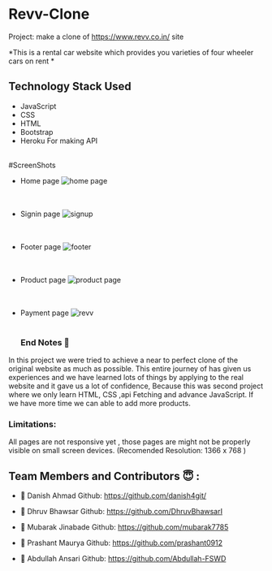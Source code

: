 # Revv-Clone

Project: make a clone of https://www.revv.co.in/ site

*This is a rental car website which provides you varieties of four wheeler cars on rent  *

## Technology Stack Used
- JavaScript
- CSS
- HTML
- Bootstrap
- Heroku For making API  <br><br>

#ScreenShots
- Home page
![home page](https://user-images.githubusercontent.com/96073111/159722929-828e338f-f409-49c2-b29b-5eb73ca5fe02.png) <br><br><br>

- Signin page
![signup](https://user-images.githubusercontent.com/96073111/159723928-97fba270-91ab-4ed6-acb5-6cbb9e9c042e.png)<br><br><br>

- Footer page
![footer](https://user-images.githubusercontent.com/96073111/159724837-7624711a-a075-4770-b262-bee56522004f.png)<br><br><br>

- Product page
![product page](https://user-images.githubusercontent.com/96073111/159723216-bb83283b-ddff-4692-94d4-42acbe01fcff.png) <br><br><br>

  
- Payment page
![revv](https://user-images.githubusercontent.com/96073111/159723450-982ca91f-ac70-46de-8c8b-15392a9c4bdb.png) <br><br>

  
  ### End Notes 📑
In this project we were tried to achieve a near to perfect clone of the original website as much as possible. This entire journey of has given us experiences and we have learned lots of things by applying to the real website and it gave us a lot of confidence, Because this was second project where we only learn HTML, CSS ,api Fetching and advance JavaScript. If we have more time we can able to add more products.

### Limitations:
All pages are not responsive yet , those pages are might not be properly visible on small screen devices.
(Recomended Resolution: 1366 x 768 )
  
  ## Team Members and Contributors 😇 :

- 👤 Danish Ahmad
  Github: https://github.com/danish4git/
  
- 👤 Dhruv Bhawsar
  Github: https://github.com/DhruvBhawsarI
  
- 👤 Mubarak Jinabade
  Github: https://github.com/mubarak7785
  
- 👤 Prashant Maurya
  Github: https://github.com/prashant0912
  
- 👤 Abdullah Ansari
 Github: https://github.com/Abdullah-FSWD
  
